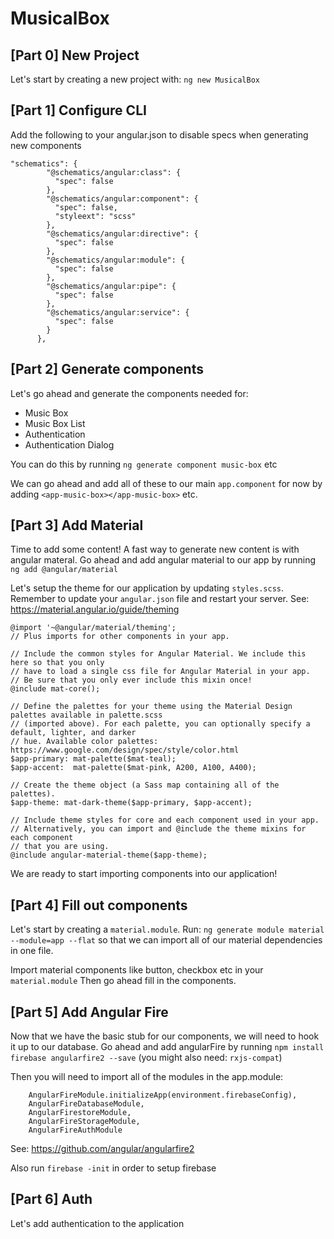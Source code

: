 # MusicalBox

## [Part 0] New Project
Let's start by creating a new project with: `ng new MusicalBox`

## [Part 1] Configure CLI
Add the following to your angular.json to disable specs when generating new components
```
"schematics": {
        "@schematics/angular:class": {
          "spec": false
        },
        "@schematics/angular:component": {
          "spec": false,
          "styleext": "scss"
        },
        "@schematics/angular:directive": {
          "spec": false
        },
        "@schematics/angular:module": {
          "spec": false
        },
        "@schematics/angular:pipe": {
          "spec": false
        },
        "@schematics/angular:service": {
          "spec": false
        }
      },
```

## [Part 2] Generate components

Let's go ahead and generate the components needed for:
* Music Box
* Music Box List
* Authentication
* Authentication Dialog

You can do this by running `ng generate component music-box` etc

We can go ahead and add all of these to our main `app.component` for now by adding `<app-music-box></app-music-box>` etc.

## [Part 3] Add Material
Time to add some content! A fast way to generate new content is with angular materal. Go ahead and add angular material to our app by running `ng add @angular/material`

Let's setup the theme for our application by updating `styles.scss`. Remember to update your `angular.json` file and restart your server. See: https://material.angular.io/guide/theming
```
@import '~@angular/material/theming';
// Plus imports for other components in your app.

// Include the common styles for Angular Material. We include this here so that you only
// have to load a single css file for Angular Material in your app.
// Be sure that you only ever include this mixin once!
@include mat-core();

// Define the palettes for your theme using the Material Design palettes available in palette.scss
// (imported above). For each palette, you can optionally specify a default, lighter, and darker
// hue. Available color palettes: https://www.google.com/design/spec/style/color.html
$app-primary: mat-palette($mat-teal);
$app-accent:  mat-palette($mat-pink, A200, A100, A400);

// Create the theme object (a Sass map containing all of the palettes).
$app-theme: mat-dark-theme($app-primary, $app-accent);

// Include theme styles for core and each component used in your app.
// Alternatively, you can import and @include the theme mixins for each component
// that you are using.
@include angular-material-theme($app-theme);
```

We are ready to start importing components into our application!

## [Part 4] Fill out components
Let's start by creating a `material.module`. Run: `ng generate module material --module=app --flat` so that we can import all of our material dependencies in one file.

Import material components like button, checkbox etc in your `material.module` Then go ahead fill in the components.

## [Part 5] Add Angular Fire
Now that we have the basic stub for our components, we will need to hook it up to our database. Go ahead and add angularFire by running `npm install firebase angularfire2 --save` (you might also need: `rxjs-compat`)

Then you will need to import all of the modules in the app.module:
```
    AngularFireModule.initializeApp(environment.firebaseConfig),
    AngularFireDatabaseModule,
    AngularFirestoreModule,
    AngularFireStorageModule,
    AngularFireAuthModule
```
See: https://github.com/angular/angularfire2

Also run `firebase -init` in order to setup firebase

## [Part 6] Auth
Let's add authentication to the application
